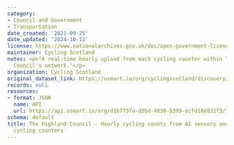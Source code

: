 ```yaml
---
category:
- Council and Government
- Transportation
date_created: '2021-09-25'
date_updated: '2024-10-11'
license: https://www.nationalarchives.gov.uk/doc/open-government-licence/version/3/
maintainer: Cycling Scotland
notes: <p>"A real-time hourly upload from each cycling counter within The Highland
  Council's network."</p>
organization: Cycling Scotland
original_dataset_link: https://usmart.io/org/cyclingscotland/discovery/discovery-view-detail/c34d4636-7390-4a12-9e4f-01e7a88bd69a
records: null
resources:
- format: JSON
  name: API
  url: https://api.usmart.io/org/d1b773fa-d2bd-4830-b399-ecfd18e832f3/7ac87fa3-45e1-40eb-9274-13359c00f195/1/urql
schema: default
title: The Highland Council - Hourly cycling counts from AI sensors and automatic
  cycling counters
---
```

